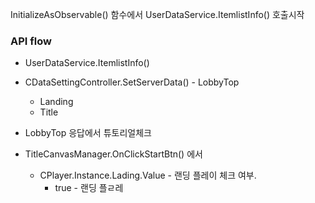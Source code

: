 
InitializeAsObservable() 함수에서 UserDataService.ItemlistInfo() 호출시작

### API flow

- UserDataService.ItemlistInfo()
- CDataSettingController.SetServerData() - LobbyTop
	- Landing 
	- Title
- LobbyTop 응답에서 튜토리얼체크



- TitleCanvasManager.OnClickStartBtn() 에서
	- CPlayer.Instance.Lading.Value - 랜딩 플레이 체크 여부. 
		- true - 랜딩 플ㄹ레